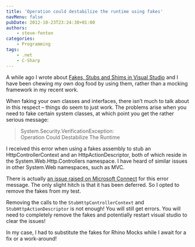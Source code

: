 ```yaml
---
title: 'Operation could destabilize the runtime using fakes'
navMenu: false
pubDate: 2012-10-23T23:24:30+01:00
authors:
    - steve-fenton
categories:
    - Programming
tags:
    - .net
    - C-Sharp
---
```


A while ago I wrote about [Fakes, Stubs and Shims in Visual Studio](/blog/2012/07/fakes-stubs-and-shims-in-visual-studio-2012/) and I have been chewing my own dog food by using them, rather than a mocking framework in my recent work.

When faking your own classes and interfaces, there isn’t much to talk about in this respect – things do seem to just work. The problems arise when you need to fake certain system classes, at which point you get the rather serious message:

> System.Security.VerificationException:  
> Operation Could Destabilize The Runtime

I received this error when using a fakes assembly to stub an HttpControllerContext and an HttpActionDescriptor, both of which reside in the System.Web.Http.Controllers namespace. I have heard of similar issues in other System.Web namespaces, such as MVC.

There is actually [an issue raised on Microsoft Connect](https://connect.microsoft.com/VisualStudio/feedback/details/740778/verificationexception-when-faking-mvc4-and-instantiating-controller-in-unit-test7) for this error message. The only slight hitch is that it has been deferred. So I opted to remove the fakes from my test.

Removing the calls to the `StubHttpControllerContext` and `StubHttpActionDescriptor` is not enough! You will still get errors. You will need to completely remove the fakes and potentially restart visual studio to clear the issues!

In my case, I had to substitute the fakes for Rhino Mocks while I await for a fix or a work-around!